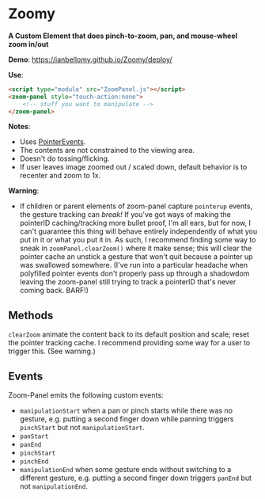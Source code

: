 # Zoomy

**A Custom Element that does pinch-to-zoom, pan, and mouse-wheel zoom in/out**

**Demo**: https://ianbellomy.github.io/Zoomy/deploy/

**Use**:
```HTML
<script type="module" src="ZoomPanel.js"></script>
<zoom-panel style="touch-action:none">
	<!-- stuff you want to manipulate -->
</zoom-panel>
```

**Notes**: 
- Uses [PointerEvents](https://caniuse.com/#feat=pointer). 
- The contents are not constrained to the viewing area.
- Doesn't do tossing/flicking.
- If user leaves image zoomed out / scaled down, default behavior is to recenter and zoom to 1x.


**Warning**: 
- If children or parent elements of zoom-panel capture `pointerup` events, the gesture tracking can *break!* If you've got ways of making the pointerID caching/tracking more bullet proof, I'm all ears, but for now, I can't guarantee this thing will behave entirely independently of what you put in it or what you put it in. As such, I recommend finding some way to sneak in `zoomPanel.clearZoom()` where it make sense; this will clear the pointer cache an unstick a gesture that won't quit because a pointer up was swallowed somewhere. (I've run into a particular headache when polyfilled pointer events  don't properly pass up through a shadowdom leaving the zoom-panel still trying to track a pointerID that's never coming back. BARF!)

## Methods

`clearZoom` animate the content back to its default position and scale; reset the pointer tracking cache. I recommend providing some way for a user to trigger this. (See warning.)

## Events
Zoom-Panel emits the following custom events:

- `manipulationStart` when a pan or pinch starts while there was no gesture, e.g. putting a second finger down while panning triggers `pinchStart` but not `manipulationStart`.
- `panStart` 
- `panEnd`
- `pinchStart`
- `pinchEnd`
- `manipulationEnd` when some gesture ends without switching to a different gesture, e.g. putting a second finger down triggers `panEnd` but not `manipulationEnd`.
